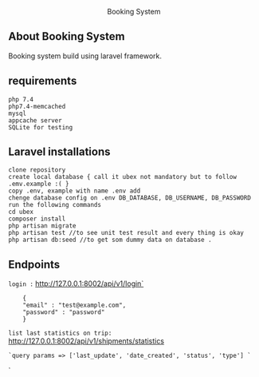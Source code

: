 <p align="center">Booking System</p>

## About Booking System

Booking system build using laravel framework.

## requirements

    php 7.4
    php7.4-memcached
    mysql 
    appcache server
    SQLite for testing
## Laravel installations
    clone repository 
    create local database { call it ubex not mandatory but to follow .emv.example :( }
    copy .env, example with name .env add 
    chenge database config on .env DB_DATABASE, DB_USERNAME, DB_PASSWORD
    run the following commands
    cd ubex
    composer install
    php artisan migrate
    php artisan test //to see unit test result and every thing is okay
    php artisan db:seed //to get som dummy data on database .
## Endpoints
`login :`
    http://127.0.0.1:8002/api/v1/login`

        {
        "email" : "test@example.com",
        "password" : "password"
        }

`list last statistics on trip:`
        http://127.0.0.1:8002/api/v1/shipments/statistics

    `query params => ['last_update', 'date_created', 'status', 'type'] `
`

